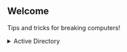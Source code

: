 ## Welcome 

Tips and tricks for breaking computers! 

<details><summary>Active Directory</summary>

### Enumeration
- [Enumerating the Domain Name](danjaaron.github.io/enumerate/domain-name)
- [Enumerating Domain User Accounts]

### Exploitation
- [ASEPRoasting Domain User Accounts]

### Privilege Escalation
- [Dumping Secrets with Impacket]

### Exfiltration
- [Exfiltrating with Evil-WinRM]

</details>
